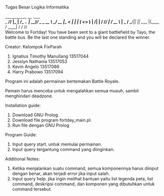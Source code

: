 Tugas Besar Logika Informatika


___________            __      .___             
\_   _____/___________/  |_  __| _/____  ___.__.
 |    __)/  _ \_  __ \   __\/ __ |\__  \<   |  |
 |     \(  <_> )  | \/|  | / /_/ | / __ \\___  |
 \___  / \____/|__|   |__| \____ |(____  / ____|
     \/                         \/     \/\/     
Welcome to Fortday!
You have been sent to a giant battlefield by Tayo, the battle bus.
Be the last one standing and you will be declared the winner.

Creator:
Kelompok FixParah
1. Ignatius Timothy Manullang		13517044
2. Jesslyn Nathania			13517053
3. Kevin Angelo				13517086
4. Harry Prabowo			13517094

Program ini adalah permainan bertemakan Battle Royale.

Pemain harus mencoba untuk mengalahkan semua musuh, sambil menghindari deadzone.

Installation guide:
1. Download GNU Prolog.
2. Download file program fortday_main.pl.
3. Run file dengan GNU Prolog

Program Guide:
1. Input query start. untuk memulai permainan.
2. Input query tergantung command yang diinginkan.

Additional Notes:
1. Ketika menjalankan suatu command, semua komponennya harus diinput dengan benar, akan terjadi error jika input salah.
2. Input query help. jika ingin melihat bantuan yaitu list legenda peta, list command, deskripsi command, dan komponen yang dibutuhkan untuk command tersebut.
